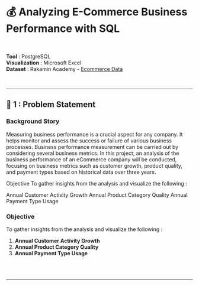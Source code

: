 # 💰 **Analyzing E-Commerce Business Performance with SQL**
<br>

**Tool** : PostgreSQL <br> 
**Visualization** : Microsoft Excel <br>
**Dataset** : Rakamin Academy - [Ecommerce Data]()
<br>

<br>

---

## 📂 **1 : Problem Statement**

### **Background Story**
Measuring business performance is a crucial aspect for any company. It helps monitor and assess the success or failure of various business processes. Business performance measurement can be carried out by considering several business metrics. In this project, an analysis of the business performance of an eCommerce company will be conducted, focusing on business metrics such as customer growth, product quality, and payment types based on historical data over three years.

Objective
To gather insights from the analysis and visualize the following :

Annual Customer Activity Growth
Annual Product Category Quality
Annual Payment Type Usage


### **Objective**
To gather insights from the analysis and visualize the following :
1. **Annual Customer Activity Growth**
2. **Annual Product Category Quality**
3. **Annual Payment Type Usage**
<br>
<br>

---

